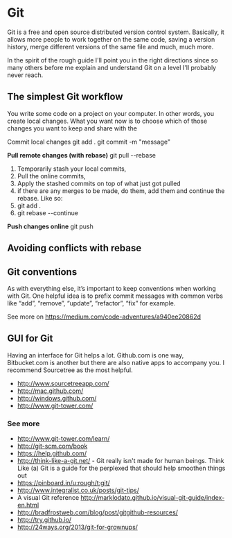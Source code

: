 # Git

Git is a free and open source distributed version control system. Basically, it allows more people to work together on the same code, saving a version history, merge different versions of the same file and much, much more.

In the spirit of the rough guide I'll point you in the right directions since so many others before me explain and understand Git on a level I'll probably never reach.

## The simplest Git workflow

You write some code on a project on your computer. In other words, you create local changes. What you want now is to choose which of those changes you want to keep and share with the

Commit local changes
git add .
git commit -m "message"

**Pull remote changes (with rebase)**
git pull --rebase

1. Temporarily stash your local commits,
2. Pull the online commits,
3. Apply the stashed commits on top of what just got pulled
4. if there are any merges to be made, do them, add them and continue the rebase. Like so:
5. git add .
6. git rebase --continue

**Push changes online**
git push

## Avoiding conflicts with rebase

## Git conventions

As with everything else, it’s important to keep conventions when working with Git. One helpful idea is to prefix commit messages with common verbs like “add”, “remove”, “update”, “refactor”, “fix” for example.

See more on https://medium.com/code-adventures/a940ee20862d

## GUI for Git

Having an interface for Git helps a lot. Github.com is one way, Bitbucket.com is another but there are also native apps to accompany you. I recommend Sourcetree as the most helpful.

- http://www.sourcetreeapp.com/
- http://mac.github.com/
- http://windows.github.com/
- http://www.git-tower.com/

### See more

- http://www.git-tower.com/learn/
- http://git-scm.com/book
- https://help.github.com/
- http://think-like-a-git.net/ - Git really isn't made for human beings. Think Like (a) Git is a guide for the perplexed that should help smoothen things out
- https://pinboard.in/u:rough/t:git/
- http://www.integralist.co.uk/posts/git-tips/
- A visual Git reference http://marklodato.github.io/visual-git-guide/index-en.html
- http://bradfrostweb.com/blog/post/gitgithub-resources/
- http://try.github.io/
- http://24ways.org/2013/git-for-grownups/
